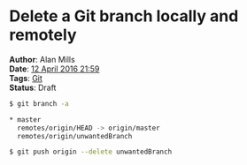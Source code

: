 Delete a Git branch locally and remotely
========================================
**Author**: Alan Mills  
**Date**: [12 April 2016 21:59](/blog/history/2016-04.md)   
**Tags**: [Git](/blog/categories/git.md)  
**Status**: Draft

``` bash
$ git branch -a

* master
  remotes/origin/HEAD -> origin/master
  remotes/origin/unwantedBranch

$ git push origin --delete unwantedBranch
```
